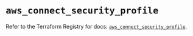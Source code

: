 # `aws_connect_security_profile`

Refer to the Terraform Registry for docs: [`aws_connect_security_profile`](https://registry.terraform.io/providers/hashicorp/aws/5.87.0/docs/resources/connect_security_profile).
